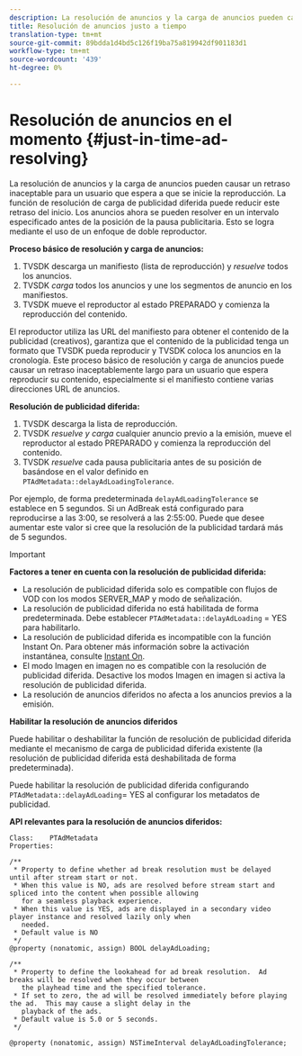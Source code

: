 ```yaml
---
description: La resolución de anuncios y la carga de anuncios pueden causar un retraso inaceptable para un usuario que espera a que se inicie la reproducción. La función de resolución de carga de publicidad diferida puede reducir este retraso del inicio. Los anuncios ahora se pueden resolver en un intervalo especificado antes de la posición de la pausa publicitaria. Esto se logra mediante el uso de un enfoque de doble reproductor.
title: Resolución de anuncios justo a tiempo
translation-type: tm+mt
source-git-commit: 89bdda1d4bd5c126f19ba75a819942df901183d1
workflow-type: tm+mt
source-wordcount: '439'
ht-degree: 0%

---
```



# Resolución de anuncios en el momento {#just-in-time-ad-resolving}

La resolución de anuncios y la carga de anuncios pueden causar un retraso inaceptable para un usuario que espera a que se inicie la reproducción. La función de resolución de carga de publicidad diferida puede reducir este retraso del inicio. Los anuncios ahora se pueden resolver en un intervalo especificado antes de la posición de la pausa publicitaria. Esto se logra mediante el uso de un enfoque de doble reproductor.

**Proceso básico de resolución y carga de anuncios:**

1. TVSDK descarga un manifiesto (lista de reproducción) y *resuelve* todos los anuncios.
1. TVSDK *carga* todos los anuncios y une los segmentos de anuncio en los manifiestos.
1. TVSDK mueve el reproductor al estado PREPARADO y comienza la reproducción del contenido.

El reproductor utiliza las URL del manifiesto para obtener el contenido de la publicidad (creativos), garantiza que el contenido de la publicidad tenga un formato que TVSDK pueda reproducir y TVSDK coloca los anuncios en la cronología. Este proceso básico de resolución y carga de anuncios puede causar un retraso inaceptablemente largo para un usuario que espera reproducir su contenido, especialmente si el manifiesto contiene varias direcciones URL de anuncios.

**Resolución de publicidad diferida:**

1. TVSDK descarga la lista de reproducción.
1. TVSDK *resuelve y carga* cualquier anuncio previo a la emisión, mueve el reproductor al estado PREPARADO y comienza la reproducción del contenido.
1. TVSDK *resuelve* cada pausa publicitaria antes de su posición de basándose en el valor definido en `PTAdMetadata::delayAdLoadingTolerance`.

Por ejemplo, de forma predeterminada `delayAdLoadingTolerance` se establece en 5 segundos. Si un AdBreak está configurado para reproducirse a las 3:00, se resolverá a las 2:55:00. Puede que desee aumentar este valor si cree que la resolución de la publicidad tardará más de 5 segundos.

>[!IMPORTANT]
>
>**Factores a tener en cuenta con la resolución de publicidad diferida:**
>* La resolución de publicidad diferida solo es compatible con flujos de VOD con los modos SERVER_MAP y modo de señalización.
>* La resolución de publicidad diferida no está habilitada de forma predeterminada. Debe establecer `PTAdMetadata::delayAdLoading` = YES para habilitarlo.
>* La resolución de publicidad diferida es incompatible con la función Instant On. Para obtener más información sobre la activación instantánea, consulte [Instant On](../../tvsdk-3x-ios-prog/ios-3x-instant-on-ios.md).
>* El modo Imagen en imagen no es compatible con la resolución de publicidad diferida. Desactive los modos Imagen en imagen si activa la resolución de publicidad diferida.
>* La resolución de anuncios diferidos no afecta a los anuncios previos a la emisión.

>


**Habilitar la resolución de anuncios diferidos**

Puede habilitar o deshabilitar la función de resolución de publicidad diferida mediante el mecanismo de carga de publicidad diferida existente (la resolución de publicidad diferida está deshabilitada de forma predeterminada).

Puede habilitar la resolución de publicidad diferida configurando `PTAdMetadata::delayAdLoading`= YES al configurar los metadatos de publicidad.

**API relevantes para la resolución de anuncios diferidos:**

```
Class:    PTAdMetadata 
Properties: 
  
/** 
 * Property to define whether ad break resolution must be delayed until after stream start or not. 
 * When this value is NO, ads are resolved before stream start and spliced into the content when possible allowing  
   for a seamless playback experience. 
 * When this value is YES, ads are displayed in a secondary video player instance and resolved lazily only when  
   needed. 
 * Default value is NO 
 */ 
@property (nonatomic, assign) BOOL delayAdLoading; 
  
/** 
 * Property to define the lookahead for ad break resolution.  Ad breaks will be resolved when they occur between  
   the playhead time and the specified tolerance. 
 * If set to zero, the ad will be resolved immediately before playing the ad.  This may cause a slight delay in the  
   playback of the ads. 
 * Default value is 5.0 or 5 seconds. 
 */ 
  
@property (nonatomic, assign) NSTimeInterval delayAdLoadingTolerance;
```
